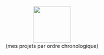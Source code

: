 ### 
<p align="center">
  <img width="100" height="100" src="https://user-images.githubusercontent.com/77757761/159769985-5fb78532-ee85-44a8-8839-cecc68a95bc5.gif"><br>
  (mes projets par ordre chronologique)<br>
</p>

<!--
**LouisePrd/LouisePrd** is a ✨ _special_ ✨ repository because its `README.md` (this file) appears on your GitHub profile.

Here are some ideas to get you started:

- 🔭 I’m currently working on ...
- 🌱 I’m currently learning ...
- 👯 I’m looking to collaborate on ...
- 🤔 I’m looking for help with ...
- 💬 Ask me about ...
- 📫 How to reach me: ...
- 😄 Pronouns: ...
- ⚡ Fun fact: ...
-->

